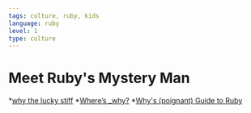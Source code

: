 ```yaml
---
tags: culture, ruby, kids
language: ruby
level: 1
type: culture
---
```


# Meet Ruby's Mystery Man

*[why the lucky stiff](http://en.wikipedia.org/wiki/Why_the_lucky_stiff)
*[Where’s _why?](http://www.slate.com/articles/technology/technology/2012/03/ruby_ruby_on_rails_and__why_the_disappearance_of_one_of_the_world_s_most_beloved_computer_programmers_.html)
*[Why's (poignant) Guide to Ruby](http://mislav.uniqpath.com/poignant-guide/)